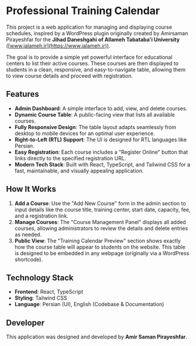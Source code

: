# Professional Training Calendar

This project is a web application for managing and displaying course schedules, inspired by a WordPress plugin originally created by Amirsaman Pirayeshfar for the **Jihad Daneshgahi of Allameh Tabataba'i University** ([www.jalameh.ir](https://www.jalameh.ir)).

The goal is to provide a simple yet powerful interface for educational centers to list their active courses. These courses are then displayed to students in a clean, responsive, and easy-to-navigate table, allowing them to view course details and proceed with registration.

## Features

- **Admin Dashboard**: A simple interface to add, view, and delete courses.
- **Dynamic Course Table**: A public-facing view that lists all available courses.
- **Fully Responsive Design**: The table layout adapts seamlessly from desktop to mobile devices for an optimal user experience.
- **Right-to-Left (RTL) Support**: The UI is designed for RTL languages like Persian.
- **Easy Registration**: Each course includes a "Register Online" button that links directly to the specified registration URL.
- **Modern Tech Stack**: Built with React, TypeScript, and Tailwind CSS for a fast, maintainable, and visually appealing application.

## How It Works

1.  **Add a Course**: Use the "Add New Course" form in the admin section to input details like the course title, training center, start date, capacity, fee, and a registration link.
2.  **Manage Courses**: The "Course Management Panel" displays all added courses, allowing administrators to review the details and delete entries as needed.
3.  **Public View**: The "Training Calendar Preview" section shows exactly how the course table will appear to students on the website. This table is designed to be embedded in any webpage (originally via a WordPress shortcode).

## Technology Stack

- **Frontend**: React, TypeScript
- **Styling**: Tailwind CSS
- **Language**: Persian (UI), English (Codebase & Documentation)

## Developer

This application was designed and developed by **Amir Saman Pirayeshfar**.